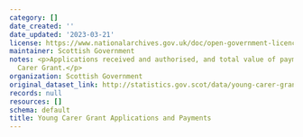 ```yaml
---
category: []
date_created: ''
date_updated: '2023-03-21'
license: https://www.nationalarchives.gov.uk/doc/open-government-licence/version/3/
maintainer: Scottish Government
notes: <p>Applications received and authorised, and total value of payments for Young
  Carer Grant.</p>
organization: Scottish Government
original_dataset_link: http://statistics.gov.scot/data/young-carer-grant-applications
records: null
resources: []
schema: default
title: Young Carer Grant Applications and Payments
---
```

